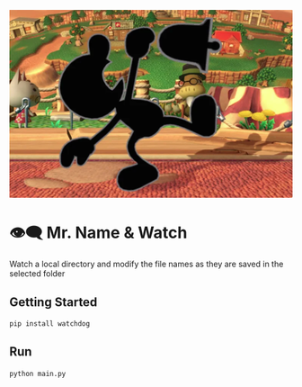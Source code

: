 ![Reacme Img](./readme.png)

# 👁️‍🗨️ Mr. Name & Watch


Watch a local directory and modify the file names as they are saved in the selected folder

## Getting Started

```bash
pip install watchdog
```

## Run

```bash
python main.py
```
